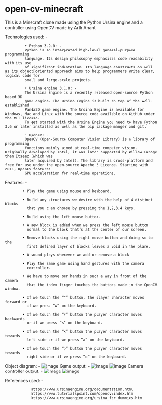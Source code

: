 # open-cv-minecraft
This is a Minecraft clone made using the Python Ursina engine and a controller using OpenCV made by Arth Anant

Technologies used: - 
             
             • Python 3.9.0: -
             Python is an interpreted high-level general-purpose programming 
             language. Its design philosophy emphasizes code readability with its use 
             of significant indentation. Its language constructs as well as its objectoriented approach aims to help programmers write clear, logical code for 
             small and large-scale projects.
             
             • Ursina engine 3.1.0: -
             The Ursina Engine is a recently released open-source Python based 3D 
             game engine. The Ursina Engine is built on top of the well-established 
             Panda3D game engine. The Ursina Engine is available for Windows, Mac and Linux with the source code available on GitHub under the MIT license. 
             To get started with the Ursina Engine you need to have Python 3.6 or later installed as well as the pip package manger and git.
             
             • OpenCV: -
             OpenCV (Open-Source Computer Vision Library) is a library of programming 
             functions mainly aimed at real-time computer vision. Originally developed by Intel, it was later supported by Willow Garage then Itseez (which was 
             later acquired by Intel). The library is cross-platform and free for use under the open-source Apache 2 License. Starting with 2011, OpenCV features 
             GPU acceleration for real-time operations.
            

Features: -

            • Play the game using mouse and keyboard.
            
            • Build any structures we desire with the help of 4 distinct blocks 
              that you c an choose by pressing the 1,2,3,4 keys.
            
            • Build using the left mouse button.
            
            • A new block is added when we press the left mouse button 
              normal to the block that’s at the center of our screen.
            
            • Remove blocks using the right mouse button and doing so to the 
              first defined layer of blocks leaves a void in the plane.
            
            • A sound plays whenever we add or remove a block.
            
            • Play the same game using hand gestures with the camera 
              controller.
            
            • We have to move our hands in such a way in front of the camera 
              that the index finger touches the buttons made in the OpenCV window.
            
            • If we touch the “^” button, the player character moves forward or 
              if we press “w” on the keyboard.
            
            • If we touch the “v” button the player character moves backwards 
              or if we press ”s” on the keyboard.
            
            • If we touch the “<” button the player character moves towards 
              left side or if we press “a” on the keyboard.
            
            • If we touch the “>” button the player character moves towards 
              right side or if we press ”d” on the keyboard.
              
Object diagram: -
![image](https://user-images.githubusercontent.com/51259044/146031356-f17e483b-e49c-4d3d-88d1-0d7cb6b1c743.png)
Game output: -
![image](https://user-images.githubusercontent.com/51259044/146031474-55627060-45d2-438e-94b2-b371ba5b56b3.png)
![image](https://user-images.githubusercontent.com/51259044/146031509-71dfe5a7-fd35-41e7-920f-2cd34bdb9d88.png)
Camera controller output: -
![image](https://user-images.githubusercontent.com/51259044/146031582-dc3ac769-f231-4799-8a23-e6c84e044701.png)
![image](https://user-images.githubusercontent.com/51259044/146031616-6b45b67d-07fc-4420-8464-95df8dddbcb3.png)

References used: -

                https://www.ursinaengine.org/documentation.html
                https://www.tutorialspoint.com/opencv/index.htm
                https://www.ursinaengine.org/ursina_for_dummies.htm

